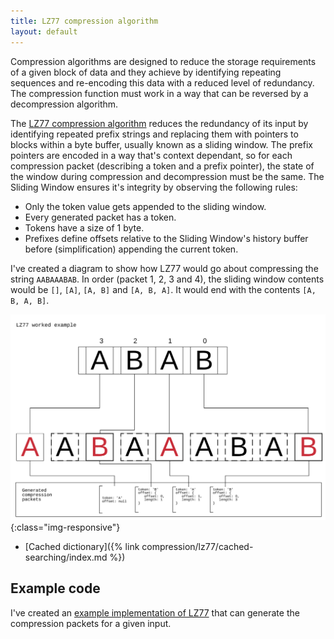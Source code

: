 ```yaml
---
title: LZ77 compression algorithm
layout: default
---
```

Compression algorithms are designed to reduce the storage requirements of a given block of data and they achieve by identifying repeating sequences and re-encoding this data with a reduced level of redundancy. The compression function must work in a way that can be reversed by a decompression algorithm.


The [LZ77 compression algorithm](https://en.wikipedia.org/wiki/LZ77_and_LZ78) reduces the redundancy of its input by identifying repeated prefix strings and replacing them with pointers to blocks within a byte buffer, usually known as a sliding window. The prefix pointers are encoded in a way that's context dependant, so for each compression packet (describing a token and a prefix pointer), the state of the window during compression and decompression must be the same. The Sliding Window ensures it's integrity by observing the following rules:

- Only the token value gets appended to the sliding window.
- Every generated packet has a token.
- Tokens have a size of 1 byte.
- Prefixes define offsets relative to the Sliding Window's history buffer before (simplification) appending the current token.

I've created a diagram to show how LZ77 would go about compressing the string `AABAAABAB`. In order (packet 1, 2, 3 and 4), the sliding window contents would be `[]`, `[A]`, `[A, B]` and `[A, B, A]`. It would end with the contents `[A, B, A, B]`.


![A diagram showing that the string `AABAAABAB` compresses to `ABAA`](/images/lz7.svg){:class="img-responsive"}

- [Cached dictionary]({% link compression/lz77/cached-searching/index.md %})

## Example code

I've created an [example implementation of LZ77](https://github.com/spacekitcat/lz77-nodejs-streams) that can generate the compression packets for a given input.
